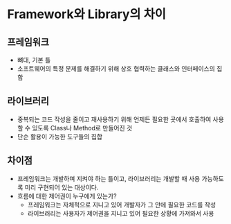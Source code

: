 # Framework와 Library의 차이

## 프레임워크
* 뼈대, 기본 틀
* 소프트웨어의 특정 문제를 해결하기 위해 상호 협력하는 클래스와 인터페이스의 집합


## 라이브러리
* 중복되는 코드 작성을 줄이고 재사용하기 위해 언제든 필요한 곳에서 호출하여 사용할 수 있도록 Class나 Method로 만들어진 것
* 단순 활용이 가능한 도구들의 집합


## 차이점
* 프레임워크는 개발하며 지켜야 하는 틀이고, 라이브러리는 개발할 때 사용 가능하도록 미리 구현되어 있는 대상이다.
* 흐름에 대한 제어권이 누구에게 있는가?
  * 프레임워크는 자체적으로 지니고 있어 개발자가 그 안에 필요한 코드를 작성
  * 라이브러리는 사용자가 제어권을 지니고 있어 필요한 상황에 가져와서 사용 

